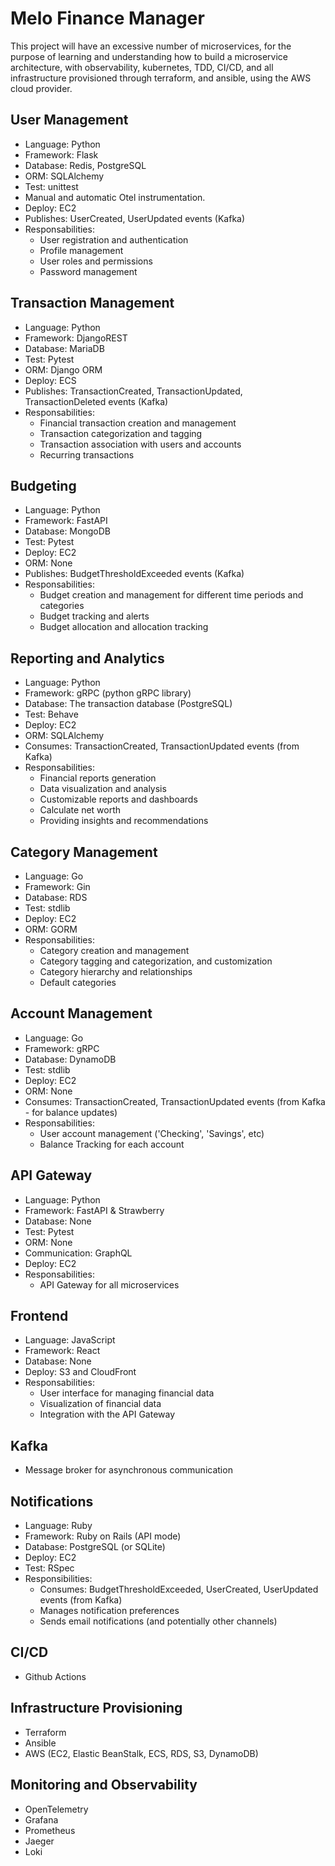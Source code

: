# Melo Finance Manager
This project will have an excessive number of microservices, for the purpose of learning and understanding how to build a microservice architecture, with observability, kubernetes, TDD, CI/CD, and all infrastructure provisioned through terraform, and ansible, using the AWS cloud provider.

## User Management
- Language: Python
- Framework: Flask
- Database: Redis, PostgreSQL
- ORM: SQLAlchemy
- Test: unittest
- Manual and automatic Otel instrumentation.
- Deploy: EC2
- Publishes: UserCreated, UserUpdated events (Kafka)
- Responsabilities:
  - User registration and authentication
  - Profile management
  - User roles and permissions
  - Password management

## Transaction Management
- Language: Python
- Framework: DjangoREST
- Database: MariaDB
- Test: Pytest
- ORM: Django ORM
- Deploy: ECS
- Publishes: TransactionCreated, TransactionUpdated, TransactionDeleted events (Kafka)
- Responsabilities:
  - Financial transaction creation and management
  - Transaction categorization and tagging
  - Transaction association with users and accounts
  - Recurring transactions

## Budgeting
- Language: Python
- Framework: FastAPI
- Database: MongoDB
- Test: Pytest
- Deploy: EC2
- ORM: None
- Publishes: BudgetThresholdExceeded events (Kafka)
- Responsabilities:
  - Budget creation and management for different time periods and categories
  - Budget tracking and alerts
  - Budget allocation and allocation tracking

## Reporting and Analytics
- Language: Python
- Framework: gRPC (python gRPC library)
- Database: The transaction database (PostgreSQL)
- Test: Behave
- Deploy: EC2
- ORM: SQLAlchemy
- Consumes: TransactionCreated, TransactionUpdated events (from Kafka)
- Responsabilities:
  - Financial reports generation
  - Data visualization and analysis
  - Customizable reports and dashboards
  - Calculate net worth
  - Providing insights and recommendations

## Category Management
- Language: Go
- Framework: Gin
- Database: RDS
- Test: stdlib
- Deploy: EC2
- ORM: GORM
- Responsabilities:
  - Category creation and management
  - Category tagging and categorization, and customization
  - Category hierarchy and relationships
  - Default categories

## Account Management
- Language: Go
- Framework: gRPC
- Database: DynamoDB
- Test: stdlib
- Deploy: EC2
- ORM: None
- Consumes: TransactionCreated, TransactionUpdated events (from Kafka - for balance updates)
- Responsabilities:
  - User account management ('Checking', 'Savings', etc)
  - Balance Tracking for each account

## API Gateway
- Language: Python
- Framework: FastAPI & Strawberry
- Database: None
- Test: Pytest
- ORM: None
- Communication: GraphQL
- Deploy: EC2
- Responsabilities:
  - API Gateway for all microservices


## Frontend
- Language: JavaScript
- Framework: React
- Database: None
- Deploy: S3 and CloudFront
- Responsabilities:
  - User interface for managing financial data
  - Visualization of financial data
  - Integration with the API Gateway

## Kafka
- Message broker for asynchronous communication


## Notifications
- Language: Ruby
- Framework: Ruby on Rails (API mode)
- Database: PostgreSQL (or SQLite)
- Deploy: EC2
- Test: RSpec
- Responsibilities:
  - Consumes: BudgetThresholdExceeded, UserCreated, UserUpdated events (from Kafka)
  - Manages notification preferences
  - Sends email notifications (and potentially other channels)


## CI/CD
- Github Actions

## Infrastructure Provisioning
- Terraform
- Ansible
- AWS (EC2, Elastic BeanStalk, ECS, RDS, S3, DynamoDB)

## Monitoring and Observability
- OpenTelemetry
- Grafana
- Prometheus
- Jaeger
- Loki
